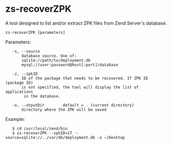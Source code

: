 # zs-recoverZPK

A tool designed to list and/or extract ZPK files from Zend Server's database.

`zs-recoverZPK [parameters]`

Parameters:

       -s, --source
           database source. One of:
           sqlite://path/to/deployment.db
           mysql://user:password@host[:port]/database

       -z, --zpkID
           ID of the package that needs to be recovered. If ZPK ID (package ID)
           is not specified, the tool will display the list of applications
            in the database.

       -o, --otputDir        default = . (current directory)
           directory where the ZPK will be saved

Example:

       $ cd /usr/local/zend/bin
       $ zs-recoverZPK --zpkID=17 --source=sqlite://../var/db/deployment.db -o ~/Desktop
